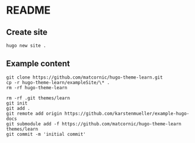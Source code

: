 # README

## Create site

```shell
hugo new site .
```

## Example content

```shell
git clone https://github.com/matcornic/hugo-theme-learn.git
cp -r hugo-theme-learn/exampleSite/\* .
rm -rf hugo-theme-learn
```

```shell
rm -rf .git themes/learn
git init
git add .
git remote add origin https://github.com/karstenmueller/example-hugo-docs
git submodule add -f https://github.com/matcornic/hugo-theme-learn themes/learn
git commit -m 'initial commit'
```
